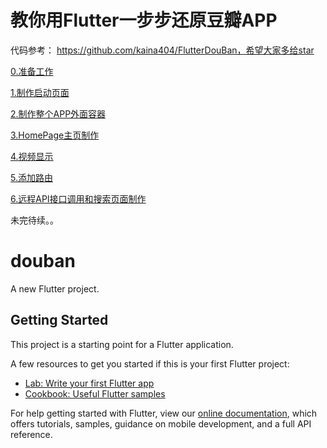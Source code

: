 # 教你用Flutter一步步还原豆瓣APP

代码参考： https://github.com/kaina404/FlutterDouBan，希望大家多给star

<a href="./doc/0.准备工作.md">0.准备工作</a>

<a href="./doc/1.制作启动页面.md">1.制作启动页面</a>

<a href="./doc/2.制作整个APP外面容器.md">2.制作整个APP外面容器</a>

<a href="./doc/3.HomePage主页制作.md">3.HomePage主页制作</a>

<a href="./doc/4.视频显示.md">4.视频显示</a>

<a href="./doc/5.添加路由.md">5.添加路由</a>

<a href="./doc/6.远程API接口调用和搜索页面制作.md">6.远程API接口调用和搜索页面制作</a>

未完待续。。

# douban

A new Flutter project.

## Getting Started

This project is a starting point for a Flutter application.

A few resources to get you started if this is your first Flutter project:

- [Lab: Write your first Flutter app](https://flutter.dev/docs/get-started/codelab)
- [Cookbook: Useful Flutter samples](https://flutter.dev/docs/cookbook)

For help getting started with Flutter, view our
[online documentation](https://flutter.dev/docs), which offers tutorials,
samples, guidance on mobile development, and a full API reference.

